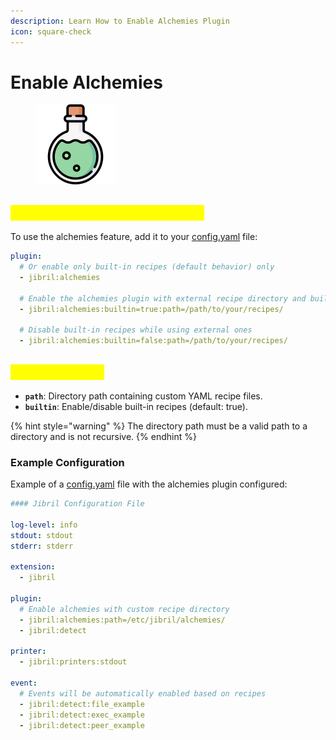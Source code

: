 ```yaml
---
description: Learn How to Enable Alchemies Plugin
icon: square-check
---
```


# Enable Alchemies

<figure><img src="../../../.gitbook/assets/image (18).png" alt="" width="128"><figcaption></figcaption></figure>

## <mark style="color:yellow;">Enabling the Alchemies Plugin</mark>

To use the alchemies feature, add it to your [config.yaml](../../installation/configuration-file/) file:

```yaml
plugin:
  # Or enable only built-in recipes (default behavior) only
  - jibril:alchemies

  # Enable the alchemies plugin with external recipe directory and builtin recipes
  - jibril:alchemies:builtin=true:path=/path/to/your/recipes/

  # Disable built-in recipes while using external ones
  - jibril:alchemies:builtin=false:path=/path/to/your/recipes/
```

## <mark style="color:yellow;">Plugin Options</mark>

* **`path`**: Directory path containing custom YAML recipe files.
* **`builtin`**: Enable/disable built-in recipes (default: true).

{% hint style="warning" %}
The directory path must be a valid path to a directory and is not recursive.
{% endhint %}

### Example Configuration

Example of a [config.yaml](../../installation/configuration-file/) file with the alchemies plugin configured:

```yaml
#### Jibril Configuration File

log-level: info
stdout: stdout
stderr: stderr

extension:
  - jibril

plugin:
  # Enable alchemies with custom recipe directory
  - jibril:alchemies:path=/etc/jibril/alchemies/
  - jibril:detect

printer:
  - jibril:printers:stdout

event:
  # Events will be automatically enabled based on recipes
  - jibril:detect:file_example
  - jibril:detect:exec_example
  - jibril:detect:peer_example
```
